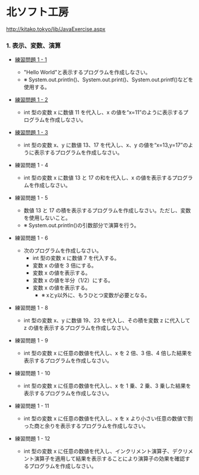 # 北ソフト工房

http://kitako.tokyo/lib/JavaExercise.aspx

### 1. 表示、変数、演算

+ [練習問題 1 - 1](https://github.com/iganari/try-java/tree/master/kita_soft_koubo/1-01)
    + "Hello World"と表示するプログラムを作成しなさい。
    + ※ System.out.println()、System.out.print()、System.out.printf()などを使用する。

+ [練習問題 1 - 2](https://github.com/iganari/try-java/tree/master/kita_soft_koubo/1-02)
    + int 型の変数 x に数値 11 を代入し、x の値を“x=11”のように表示するプログラムを作成しなさい。

+ [練習問題 1 - 3](https://github.com/iganari/try-java/tree/master/kita_soft_koubo/1-03)
    + int 型の変数 x、y に数値 13、17 を代入し、x、y の値を“x=13,y=17”のように表示するプログラムを作成しなさい。

+ 練習問題 1 - 4
    + int 型の変数 x に数値 13 と 17 の和を代入し、x の値を表示するプログラムを作成しなさい。

+ 練習問題 1 - 5
    + 数値 13 と 17 の積を表示するプログラムを作成しなさい。ただし、変数を使用しないこと。
    + ※ System.out.println()の引数部分で演算を行う。

+ 練習問題 1 - 6
    + 次のプログラムを作成しなさい。
        + int 型の変数 x に数値 7 を代入する。
        + 変数 x の値を 3 倍にする。
        + 変数 x の値を表示する。
        + 変数 x の値を半分（1/2）にする。
        + 変数 x の値を表示する。
            + ※ xとy以外に、もうひとつ変数が必要となる。
+ 練習問題 1 - 8
    + int 型の変数 x、y に数値 19、23 を代入し、その積を変数 z に代入して z の値を表示するプログラムを作成しなさい。

+ 練習問題 1 - 9
    + int 型の変数 x に任意の数値を代入し、x を 2 倍、3 倍、4 倍した結果を表示するプログラムを作成しなさい。

+ 練習問題 1 - 10
    + int 型の変数 x に任意の数値を代入し、x を 1 乗、2 乗、3 乗した結果を表示するプログラムを作成しなさい。

+ 練習問題 1 - 11
    + int 型の変数 x に任意の数値を代入し、x を x より小さい任意の数値で割った商と余りを表示するプログラムを作成しなさい。

+ 練習問題 1 - 12
    + int 型の変数 x に任意の数値を代入し、インクリメント演算子、デクリメント演算子を適用して結果を表示することにより演算子の効果を確認するプログラムを作成しなさい。














